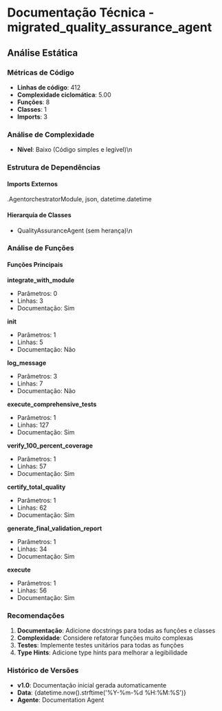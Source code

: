 # Documentação Técnica - migrated_quality_assurance_agent

## Análise Estática

### Métricas de Código
- **Linhas de código**: 412
- **Complexidade ciclomática**: 5.00
- **Funções**: 8
- **Classes**: 1
- **Imports**: 3

### Análise de Complexidade
- **Nível**: Baixo (Código simples e legível)\n
### Estrutura de Dependências

#### Imports Externos
.AgentorchestratorModule, json, datetime.datetime

#### Hierarquia de Classes
- QualityAssuranceAgent (sem herança)\n
### Análise de Funções

#### Funções Principais
**integrate_with_module**
- Parâmetros: 0
- Linhas: 3
- Documentação: Sim

**__init__**
- Parâmetros: 1
- Linhas: 5
- Documentação: Não

**log_message**
- Parâmetros: 3
- Linhas: 7
- Documentação: Não

**execute_comprehensive_tests**
- Parâmetros: 1
- Linhas: 127
- Documentação: Sim

**verify_100_percent_coverage**
- Parâmetros: 1
- Linhas: 57
- Documentação: Sim

**certify_total_quality**
- Parâmetros: 1
- Linhas: 62
- Documentação: Sim

**generate_final_validation_report**
- Parâmetros: 1
- Linhas: 34
- Documentação: Sim

**execute**
- Parâmetros: 1
- Linhas: 56
- Documentação: Sim

### Recomendações

1. **Documentação**: Adicione docstrings para todas as funções e classes
2. **Complexidade**: Considere refatorar funções muito complexas
3. **Testes**: Implemente testes unitários para todas as funções
4. **Type Hints**: Adicione type hints para melhorar a legibilidade

### Histórico de Versões

- **v1.0**: Documentação inicial gerada automaticamente
- **Data**: {datetime.now().strftime('%Y-%m-%d %H:%M:%S')}
- **Agente**: Documentation Agent

